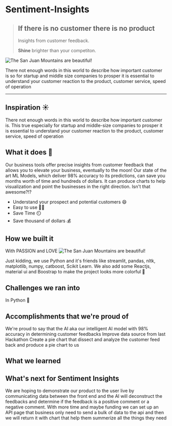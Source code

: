 
# Sentiment-Insights


> ## If there is no customer there is no product
> Insights from customer feedback.
> 
> **Shine** brighter than your competiton.

![The San Juan Mountains are beautiful!](https://www.customerservicemanager.com/wp-content/uploads/2015/05/customer.jpg "San Juan Mountains")


There not enough words in this world to describe how important customer is 
so for startup and middle size companies to prosper it is essential to understand
your customer reaction to the product, customer service, speed of operation 

___________________________________

## Inspiration ☀️
There not enough words in this world to describe how important customer is. This true
especially for startup and middle-size companies to prosper it is essential to understand
your customer reaction to the product, customer service, speed of operation 

## What it does 🤔
Our business tools offer precise insights from customer feedback that allows you to elevate your business, 
eventually to the moon! Our state of the art ML Models, which deliver 98% accuracy to its predictions, can 
save you months worth of time and hundreds of dollars. It can produce charts to help visualization and point 
the businesses in the right direction. Isn't that awesome?!?

- Understand your prospect and potential customers 😄
- Easy to use 😵‍💫
- Save Time ⏲️
- Save thousand of dollars 💰


## How we built it 
With PASSION and LOVE
![The San Juan Mountains are beautiful!](https://wallpapercave.com/wp/wp3355331.png "San Juan Mountains")

Just kidding, we use Python and it's friends like 
streamlit, pandas, nltk, matplotlib, numpy, catboost, Scikit Learn. 
We also add some Reactjs, material ui and Boostrap to make the project looks more colorful 🌈

## Challenges we ran into
In Python 🐍



## Accomplishments that we're proud of
We're proud to say that the AI aka our intelligent AI model with 98% accuracy in determining customer feedbacks
Improve data source from last Hackathon
Create a pie chart that dissect and analyze the customer feed back and produce a pie chart to us

## What we learned


## What's next for Sentiment Insights
We are hoping to demonstrate our product to the user live by communicating data between the front end 
and the AI will deconstruct the feedbacks and determine if the feedback is a positive comment or a negative 
comment. With more time and maybe funding we can set up an API page that business only need to send a bulk of
data to the api and then we will return it with chart that help them summerize all the things they need


